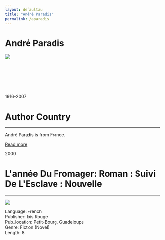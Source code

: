 ```yaml
---
layout: defaultau
title: "André Paradis"
permalink: /aparadis
---
```

<!-- partial:index.partial.html -->
<div class="content">
    <h1>André Paradis</h1>
    <div class="quote">
        <div><img src="http://voyagela.com/wp-content/uploads/2020/05/personal_photo-377-190x300.jpg" class="logo"></div>
    </div>
    <div class="timeline">
        <div style="padding-bottom:100px;"></div>
        <div class="block">
            <div class="date right"><p class="right">1916-2007</p></div>
            <div class="dot"></div>
            <div class="left first">
                <h1>Author Country</h1><hr>
            <p>André Paradis is from France.</p>
                <a href="https://fr.wikipedia.org/wiki/André_Paradis_(écrivain)">Read more</a>
            </div>
        </div>
        <div class="block">
            <div class="date left"><p class="left">2000</p></div>
            <div class="dot"></div>
            <div class="right">
                <h1>L'année Du Fromager: Roman : Suivi De L'Esclave : Nouvelle</h1><hr>
                <p><img src="https://m.media-amazon.com/images/I/51RNAG5P5FL._SX294_BO1,204,203,200_.jpg"></p>
                <p>
                Language: French<br/>
                Publisher: Ibis Rouge<br/>
                Pub_location: Petit-Bourg, Guadeloupe<br/>
                Genre: Fiction (Novel)<br/>
                Length: 8 <br/>                   </p>
            </div>
        </div>
 
